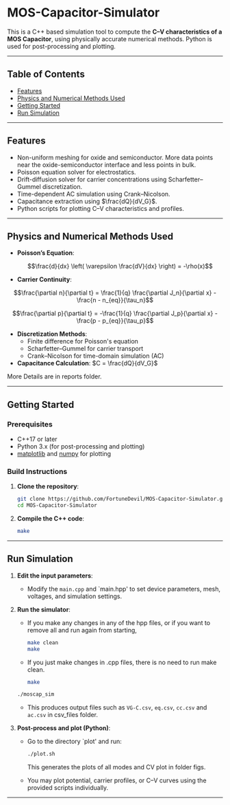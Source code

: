 # MOS-Capacitor-Simulator

This is a C++ based simulation tool to compute the **C–V characteristics of a MOS Capacitor**, using physically accurate numerical methods. Python is used for post-processing and plotting.

---
## Table of Contents
- [Features](#features)
- [Physics and Numerical Methods Used](#physics-and-numerical-methods-used)
- [Getting Started](#getting-started)
- [Run Simulation](#run-simulation)

---

## Features

- Non-uniform meshing for oxide and semiconductor. More data points near the oxide-semiconductor interface and less points in bulk.
- Poisson equation solver for electrostatics.
- Drift-diffusion solver for carrier concentrations using Scharfetter–Gummel discretization.
- Time-dependent AC simulation using Crank–Nicolson.
- Capacitance extraction using $`\frac{dQ}{dV_G}`$.
- Python scripts for plotting C–V characteristics and profiles.

---

## Physics and Numerical Methods Used

- **Poisson’s Equation**:
  ```math
  \frac{d}{dx} \left( \varepsilon \frac{dV}{dx} \right) = -\rho(x)
  ```
- **Carrier Continuity**:
  
```math
\frac{\partial n}{\partial t} = \frac{1}{q} \frac{\partial J_n}{\partial x} - \frac{n - n_{eq}}{\tau_n}
```

```math
\frac{\partial p}{\partial t} = -\frac{1}{q} \frac{\partial J_p}{\partial x} - \frac{p - p_{eq}}{\tau_p}
```
  
- **Discretization Methods**:
  - Finite difference for Poisson's equation
  - Scharfetter–Gummel for carrier transport
  - Crank–Nicolson for time-domain simulation (AC)
- **Capacitance Calculation**: $`C = \frac{dQ}{dV_G}`$

More Details are in reports folder.

---

## Getting Started

### Prerequisites

- C++17 or later
- Python 3.x (for post-processing and plotting)
- [matplotlib](https://matplotlib.org/) and [numpy](https://numpy.org/) for plotting

### Build Instructions

1. **Clone the repository**:
   ```bash
   git clone https://github.com/FortuneDevil/MOS-Capacitor-Simulator.git
   cd MOS-Capacitor-Simulator
   ```

2. **Compile the C++ code**:
   ```bash
   make
   ```

---

## Run Simulation

1. **Edit the input parameters**:

   - Modify the `main.cpp` and `main.hpp' to set device parameters, mesh, voltages, and simulation settings.

2. **Run the simulator**:

   - If you make any changes in any of the hpp files, or if you want to remove all and run again from starting,

     ```bash
     make clean
     make
     ```
   - If you just make changes in .cpp files, there is no need to run make clean.
     ```bash
     make
     ```
   
   ```bash
   ./moscap_sim
   ```

   - This produces output files such as `VG-C.csv`, `eq.csv`, `cc.csv` and `ac.csv` in csv_files folder.

4. **Post-process and plot (Python)**:

   - Go to the directory `plot' and run:

     ```bash
     ./plot.sh
     ```
     This generates the plots of all modes and CV plot in folder figs.

   - You may plot potential, carrier profiles, or C–V curves using the provided scripts individually.

---
